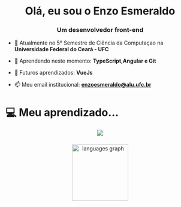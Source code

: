 <h1 align="center">Olá, eu sou o Enzo Esmeraldo</h1>
<h3 align="center">Um desenvolvedor front-end</h3>

- 🔭 Atualmente no 5° Semestre de Ciência da Computaçao na **Universidade Federal do Ceará - UFC**

- 🌱 Aprendendo neste momento: **TypeScript,Angular e Git**

- 👯 Futuros aprendizados: **VueJs**

- 📫 Meu email institucional: **enzoesmeraldo@alu.ufc.br**

# 💻 Meu aprendizado...

<p align="center">
  <a href="https://skillicons.dev">
    <img src="https://skillicons.dev/icons?i=angular,java,python,c,html,css,typescript,git,github,vscode,figma,replit,illustrator" />
  </a>
</p>



###

<div align="center">

  <img src="https://github-readme-stats.vercel.app/api/top-langs?locale=en&hide_title=false&layout=compact&card_width=320&langs_count=5&theme=dracula&hide_border=false&username=ensinho" height="150" alt="languages graph"  />
</div>

###
